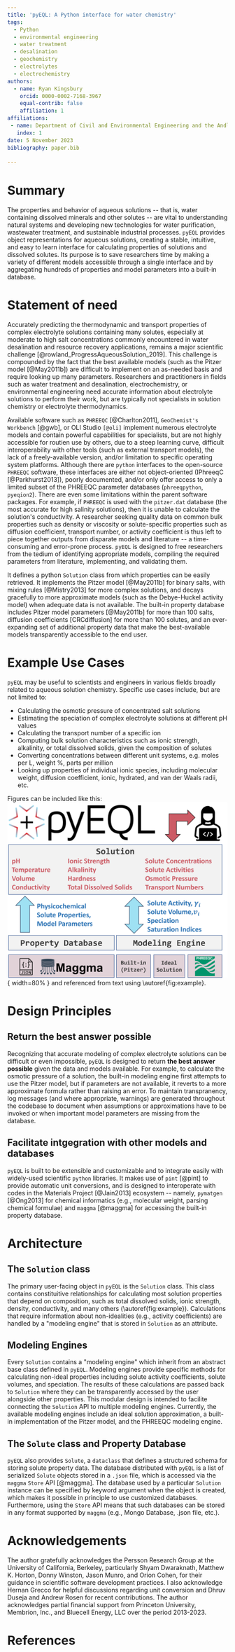 ```yaml
---
title: 'pyEQL: A Python interface for water chemistry'
tags:
  - Python
  - environmental engineering
  - water treatment
  - desalination
  - geochemistry
  - electrolytes
  - electrochemistry
authors:
  - name: Ryan Kingsbury
    orcid: 0000-0002-7168-3967
    equal-contrib: false
    affiliation: 1
affiliations:
 - name: Department of Civil and Environmental Engineering and the Andlinger Center for Energy and the Environment, Princeton University, USA
   index: 1
date: 5 November 2023
bibliography: paper.bib

---
```


# Summary

The properties and behavior of aqueous solutions -- that is, water containing dissolved
minerals and other solutes -- are vital to understanding natural systems and developing
new technologies for water purification, wastewater treatment, and sustainable industrial
processes. `pyEQL` provides object representations for aqueous solutions, creating a
stable, intuitive, and easy to learn interface for calculating properties of solutions
and dissolved solutes. Its purpose is to save researchers time by making a variety of
different models accessible through a single interface and by aggregating hundreds of
properties and model parameters into a built-in database.

# Statement of need

Accurately predicting the thermodynamic and transport properties of complex electrolyte
solutions containing many solutes, especially at moderate to high salt concentrations
commonly encountered in water desalination and resource recovery applications, remains a
major scientific challenge [@rowland_ProgressAqueousSolution_2019]. This challenge is
compounded by the fact that the best available models (such as the Pitzer model [@May2011b])
are difficult to implement on an as-needed basis and require looking up many parameters.
Researchers and practitioners in fields such as water treatment and desalination, electrochemistry,
or environmental engineering need accurate information about electrolyte solutions to perform their work,
but are typically not specialists in solution chemistry or electrolyte thermodynamics.

Available software such as `PHREEQC` [@Charlton2011], `GeoChemist's Workbench` [@gwb], or
OLI Studio `[@oli]` implement numerous electrolyte models and contain powerful capabilities for
specialists, but are not highly accessible for routien use by others, due to a
steep learning curve, difficult interoperability with other tools (such as external transport models),
the lack of a freely-available version, and/or limitation to specific operating system platforms.
Although there are `python` interfaces to the open-source `PHREEQC` software, these interfaces
are either not object-oriented (IPhreeqC [@Parkhurst2013]), poorly documented, and/or only offer access
to only a limited subset of the PHREEQC parameter databases (`phreeqpython`, `pyeqion2`). There
are even some limitations within the parent software packages. For example, if `PHREEQC` is
used with the `pitzer.dat` database (the most accurate for high salinity solutions), then
it is unable to calculate the solution's conductivity. A researcher seeking quality
data on common bulk properties such as density or viscosity or solute-specific
properties such as diffusion coefficient, transport number, or activity coefficient is thus left
to piece together outputs from disparate models and literature -- a time-consuming and error-prone process.
`pyEQL` is designed to free researchers from the tedium of identifying appropriate
models, compiling the required parameters from literature, implementing, and validating them.

It defines a python `Solution` class from which properties can be easily retrieved. It
implements the Pitzer model [@May2011b] for binary salts, with mixing rules [@Mistry2013] for
more complex solutions, and decays gracefully to more approximate models (such as the Debye-Huckel activity
model) when adequate data is not available. The built-in property database includes
Pitzer model parameters [@May2011b] for more than 100 salts, diffusion coefficients [CRCdiffusion] for more than
100 solutes, and an ever-expanding set of additional property data that make the best-available models
transparently accessible to the end user.

# Example Use Cases

`pyEQL` may be useful to scientists and engineers in various fields broadly related to aqueous
solution chemistry. Specific use cases include, but are not limited to:

- Calculating the osmotic pressure of concentrated salt solutions
- Estimating the speciation of complex electrolyte solutions at different pH values
- Calculating the transport number of a specific ion
- Computing bulk solution characteristics such as ionic strength, alkalinity, or total
  dissolved solids, given the composition of solutes
- Converting concentrations between different unit systems, e.g. moles per L, weight %, parts per million
- Looking up properties of individual ionic species, including molecular weight, diffusion coefficient,
  ionic, hydrated, and van der Waals radii, etc.

Figures can be included like this:
![Overview of `pyEQL`'s architecture. Properties such as ionic strength, conductivity, and concentrations are calculated directly by `pyEQL`. Modeling engines are used to calculate non-ideal effects such as activity coefficients, while property database stores necessary parameters. The modular design of the modeling engines and property database facilitate customization.\label{fig:example}](pyEQL_overview.png){ width=80% }
and referenced from text using \autoref{fig:example}.


# Design Principles

## Return the best answer possible

Recognizing that accurate modeling of complex electrolyte solutions can be difficult or even impossible,
`pyEQL` is designed to return **the best answer possible** given the data and models available. For example,
to calculate the osmotic pressure of a solution, the built-in modeling engine first attempts to use the
Pitzer model, but if parameters are not available, it reverts to a more approximate formula rather than
raising an error. To maintain transpranency, log messages (and where appropriate, warnings) are generated
throughout the codebase to document when assumptions or approximations have to be invoked or when important
model parameters are missing from the database.

## Facilitate intgegration with other models and databases

`pyEQL` is built to be extensible and customizable and to integrate easily with widely-used scientific `python`
libraries. It makes use of `pint` [@pint] to provide automatic unit conversions, and is designed to
interoperate with codes in the Materials Project [@Jain2013] ecosystem --
namely, `pymatgen` [@Ong2013] for chemical informatics (e.g., molecular weight, parsing chemical
formulae) and `maggma` [@maggma] for accessing the built-in property database.

# Architecture

## The `Solution` class

The primary user-facing object in `pyEQL` is the `Solution` class. This class contains constituitive relationships
for calculating most solution properties that depend on composition, such as total dissolved solids, ionic strength,
density, conductivity, and many others (\autoref{fig:example}). Calculations that require information about non-idealities
(e.g., activity coefficients) are handled by a "modeling engine" that is stored in `Solution` as an attribute.

## Modeling Engines

Every `Solution` contains a "modeling engine" which inherit from an abstract base class defined in `pyEQL`. Modeling
engines provide specific methods for calculating non-ideal properties including solute activity coefficients, solute volumes,
and speciation. The results of these calculations are passed back to `Solution` where they can be transparently accessed
by the user alongside other properties. This modular design is intended to facilite connecting the `Solution` API to
multiple modeling engines. Currently, the available modeling engines include an ideal solution approximation,
a built-in implementation of the Pitzer model, and the PHREEQC modeling engine.

## The `Solute` class and Property Database

`pyEQL` also provides `Solute`, a `dataclass` that defines a structured schema for storing solute property data.
The database distributed with `pyEQL` is a list of serialized `Solute` objects stored in a `.json` file, which is
accessed via the `maggma` `Store` API [@maggma]. The database used by a particular `Solution` instance can be specified
by keyword argument when the object is created, which makes it possible in principle to use customized databases. Furthermore,
using the `Store` API means that such databases can be stored in any format supported by `maggma` (e.g., Mongo Database,
.json file, etc.).

# Acknowledgements

The author gratefully acknowledges the Persson Research Group at the University
of California, Berkeley, particularly Shyam Dwaraknath, Matthew K. Horton, Donny Winston,
Jason Munro, and Orion Cohen, for their guidance in scientific
software development practices. I also acknowledge Hernan Grecco for helpful discussions
regarding unit conversion and Dhruv Duseja and Andrew Rosen for recent contributions. The author acknowledges partial
financial support from Princeton University, Membrion, Inc., and Bluecell Energy, LLC over the period 2013-2023.

# References

<!-- - JESS review papers? `[@rowland_ProgressAqueousSolution_2019]`
- May Pitzer compilation? `[@May2011b]`
- Effective Pitzer Model `[@Mistry2013]`
- CRC handbook `[CRCdiffusion]`
- phreeqc `[@Charlton2011]`
- iphreeqc / phreeqpy `[@Parkhurst2013]`
- phreeqpython `[@phreeqpython]`
- pint `[@pint]`
- pymatgen `[@Ong2013]`
- The Materials Project `[@Jain2013]`
- maggma `[@maggma]`
- geochemist's workbench `[@gwb]`
- OLI studio `[@oli]`
- JESS `[@marcellos2021pyequion; @pyequion2]`
- pyequion2 `[@marcellos2021pyequion; @pyequion2]` -->
